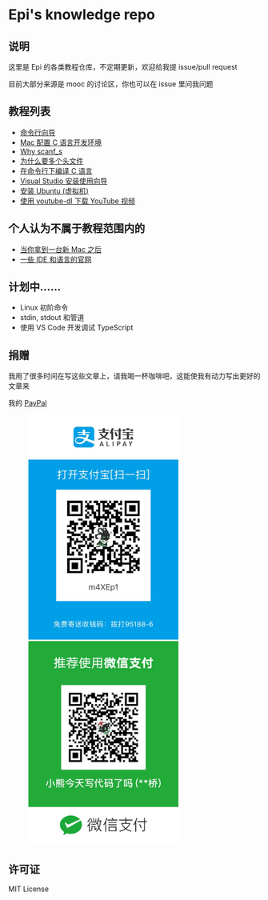 # Epi's knowledge repo

## 说明

这里是 Epi 的各类教程仓库，不定期更新，欢迎给我提 issue/pull request

目前大部分来源是 mooc 的讨论区，你也可以在 issue 里问我问题

## 教程列表

* [命令行向导](https://github.com/m4XEp1/Epis-Knowledge-Repo/tree/master/Terminal%20Tutorial/README.md)
* [Mac 配置 C 语言开发环境](https://github.com/m4XEp1/Epis-Knowledge-Repo/tree/master/Install%20gcc%20on%20Mac/README.md)
* [Why scanf_s](https://github.com/m4XEp1/Epis-Knowledge-Repo/blob/master/Why%20scanf_s/README.md)
* [为什么要多个头文件](https://github.com/m4XEp1/Epis-Knowledge-Repo/blob/master/Why%20multiple%20header%20files/README.md)
* [在命令行下编译 C 语言](https://github.com/m4XEp1/Epis-Knowledge-Repo/blob/master/Compile%20C%20on%20command/README.md)
* [Visual Studio 安装使用向导](https://github.com/m4XEp1/Epis-Knowledge-Repo/blob/master/Visual%20Studio%20Tutorial/README.md)
* [安装 Ubuntu (虚拟机)](https://github.com/m4XEp1/Epis-Knowledge-Repo/blob/master/Install%20Ubuntu/README.md)
* [使用 youtube-dl 下载 YouTube 视频](https://github.com/m4XEp1/EpKnowledge/blob/master/Download%20video%20from%20YouTube%20using%20youtebe-dl/README.adoc)

## 个人认为不属于教程范围内的

* [当你拿到一台新 Mac 之后](https://github.com/m4XEp1/Epis-Knowledge-Repo/blob/master/Do%20it%20when%20you%20get%20a%20new%20Mac/README.md)
* [一些 IDE 和语言的官网](https://github.com/m4XEp1/Epis-Knowledge-Repo/blob/master/Programming%20Language%20and%20IDE%20Official%20Link%20Collection/README.md)

## 计划中……

* Linux 初阶命令
* stdin, stdout 和管道
* 使用 VS Code 开发调试 TypeScript

## 捐赠

我用了很多时间在写这些文章上，请我喝一杯咖啡吧，这能使我有动力写出更好的文章来

我的 [PayPal](https://www.paypal.me/epichan)

<figure class="half">
    <img src="alipay.jpg" width="300">
    <img src="wechat.jpg" width="300">
</figure>

## 许可证

MIT License
